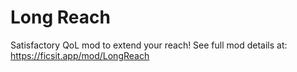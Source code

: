 # Long Reach
Satisfactory QoL mod to extend your reach! See full mod details at: https://ficsit.app/mod/LongReach
